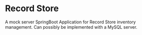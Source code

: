 # Record Store

A mock server SpringBoot Application for Record Store inventory management. Can possibly be implemented with a MySQL server.
